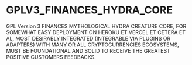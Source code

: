 # GPLV3_FINANCES_HYDRA_CORE
GPL Version 3 FINANCES MYTHOLOGICAL HYDRA CREATURE CORE, FOR SOMEWHAT EASY DEPLOYMENT ON HEROKU ET VERCEL ET CETERA ET AL, MOST DESIRABLY INTEGRATED (INTEGRABLE VIA PLUGINS OR ADAPTERS) WITH MANY OR ALL CRYPTOCURRENCIES ECOSYSTEMS, MUST BE FOUNDATIONAL AND SOLID TO RECEIVE THE GREATEST POSITIVE CUSTOMERS FEEDBACKS.
